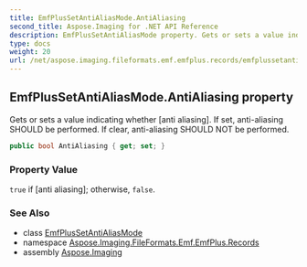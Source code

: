 ```yaml
---
title: EmfPlusSetAntiAliasMode.AntiAliasing
second_title: Aspose.Imaging for .NET API Reference
description: EmfPlusSetAntiAliasMode property. Gets or sets a value indicating whether anti aliasing. If set antialiasing SHOULD be performed. If clear antialiasing SHOULD NOT be performed
type: docs
weight: 20
url: /net/aspose.imaging.fileformats.emf.emfplus.records/emfplussetantialiasmode/antialiasing/
---
```

## EmfPlusSetAntiAliasMode.AntiAliasing property

Gets or sets a value indicating whether [anti aliasing]. If set, anti-aliasing SHOULD be performed. If clear, anti-aliasing SHOULD NOT be performed.

```csharp
public bool AntiAliasing { get; set; }
```

### Property Value

`true` if [anti aliasing]; otherwise, `false`.

### See Also

* class [EmfPlusSetAntiAliasMode](../)
* namespace [Aspose.Imaging.FileFormats.Emf.EmfPlus.Records](../../emfplussetantialiasmode/)
* assembly [Aspose.Imaging](../../../)


